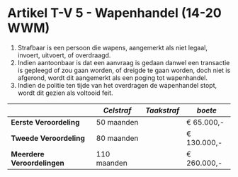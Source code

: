 # Artikel T-V 5 - Wapenhandel (14-20 WWM)

1. Strafbaar is een persoon die wapens, aangemerkt als niet legaal, invoert, uitvoert, of overdraagd.
2. Indien aantoonbaar is dat een aanvraag is gedaan danwel een transactie is gepleegd of zou gaan worden, of dreigde te gaan worden, doch niet is afgerond, wordt dit aangemerkt als een poging tot wapenhandel.
3. Indien de politie ten tijde van het overdragen de wapenhandel stopt, wordt dit gezien als voltooid feit.

|                             | _Celstraf_  | _Taakstraf_ | _boete_     |
| --------------------------- | ----------- | ----------- | ----------- |
| **Eerste Veroordeling**     | 50 maanden  |             | € 65.000,-  |
| **Tweede Veroordeling**     | 80 maanden  |             | € 130.000,- |
| **Meerdere Veroordelingen** | 110 maanden |             | € 260.000,- |
